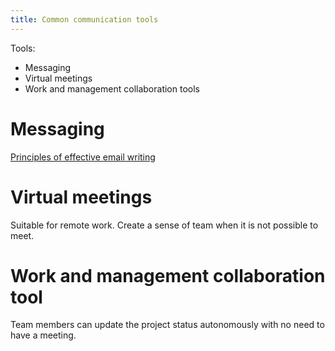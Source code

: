 ```yaml
---
title: Common communication tools
---
```

Tools:
- Messaging
- Virtual meetings
- Work and management collaboration tools

# Messaging
[Principles of effective email writing](project-execution/effective-communication/principles-of-effective-email-writing.md)

# Virtual meetings
Suitable for remote work.
Create a sense of team when it is not possible to meet. 

# Work and management collaboration tool
Team members can update the project status autonomously with no need to have a meeting. 